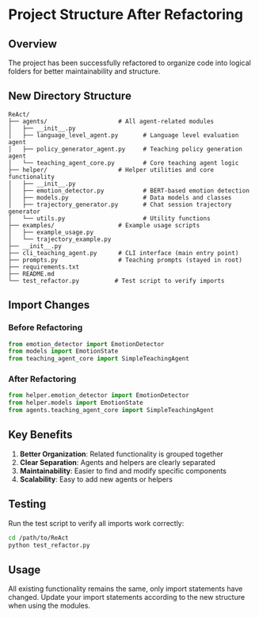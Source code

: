# Project Structure After Refactoring

## Overview
The project has been successfully refactored to organize code into logical folders for better maintainability and structure.

## New Directory Structure

```
ReAct/
├── agents/                    # All agent-related modules
│   ├── __init__.py
│   ├── language_level_agent.py       # Language level evaluation agent
│   ├── policy_generator_agent.py     # Teaching policy generation agent
│   └── teaching_agent_core.py        # Core teaching agent logic
├── helper/                    # Helper utilities and core functionality
│   ├── __init__.py
│   ├── emotion_detector.py           # BERT-based emotion detection
│   ├── models.py                     # Data models and classes
│   ├── trajectory_generator.py       # Chat session trajectory generator
│   └── utils.py                      # Utility functions
├── examples/                  # Example usage scripts
│   ├── example_usage.py
│   └── trajectory_example.py
├── __init__.py
├── cli_teaching_agent.py      # CLI interface (main entry point)
├── prompts.py                 # Teaching prompts (stayed in root)
├── requirements.txt
├── README.md
└── test_refactor.py          # Test script to verify imports
```

## Import Changes

### Before Refactoring
```python
from emotion_detector import EmotionDetector
from models import EmotionState
from teaching_agent_core import SimpleTeachingAgent
```

### After Refactoring
```python
from helper.emotion_detector import EmotionDetector
from helper.models import EmotionState
from agents.teaching_agent_core import SimpleTeachingAgent
```

## Key Benefits

1. **Better Organization**: Related functionality is grouped together
2. **Clear Separation**: Agents and helpers are clearly separated
3. **Maintainability**: Easier to find and modify specific components
4. **Scalability**: Easy to add new agents or helpers

## Testing

Run the test script to verify all imports work correctly:
```bash
cd /path/to/ReAct
python test_refactor.py
```

## Usage

All existing functionality remains the same, only import statements have changed. Update your import statements according to the new structure when using the modules.
